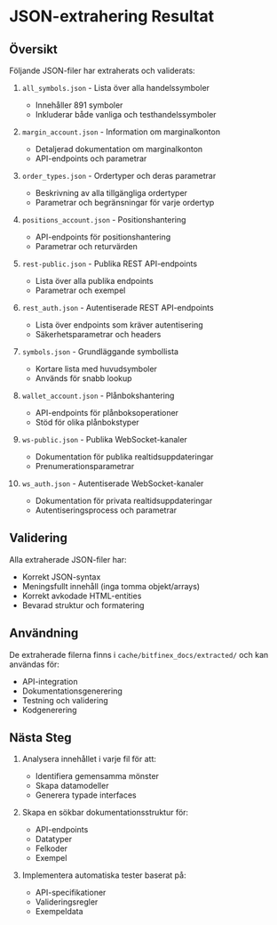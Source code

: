 # JSON-extrahering Resultat

## Översikt

Följande JSON-filer har extraherats och validerats:

1. `all_symbols.json` - Lista över alla handelssymboler
   - Innehåller 891 symboler
   - Inkluderar både vanliga och testhandelssymboler

2. `margin_account.json` - Information om marginalkonton
   - Detaljerad dokumentation om marginalkonton
   - API-endpoints och parametrar

3. `order_types.json` - Ordertyper och deras parametrar
   - Beskrivning av alla tillgängliga ordertyper
   - Parametrar och begränsningar för varje ordertyp

4. `positions_account.json` - Positionshantering
   - API-endpoints för positionshantering
   - Parametrar och returvärden

5. `rest-public.json` - Publika REST API-endpoints
   - Lista över alla publika endpoints
   - Parametrar och exempel

6. `rest_auth.json` - Autentiserade REST API-endpoints
   - Lista över endpoints som kräver autentisering
   - Säkerhetsparametrar och headers

7. `symbols.json` - Grundläggande symbollista
   - Kortare lista med huvudsymboler
   - Används för snabb lookup

8. `wallet_account.json` - Plånbokshantering
   - API-endpoints för plånboksoperationer
   - Stöd för olika plånbokstyper

9. `ws-public.json` - Publika WebSocket-kanaler
   - Dokumentation för publika realtidsuppdateringar
   - Prenumerationsparametrar

10. `ws_auth.json` - Autentiserade WebSocket-kanaler
    - Dokumentation för privata realtidsuppdateringar
    - Autentiseringsprocess och parametrar

## Validering

Alla extraherade JSON-filer har:
- Korrekt JSON-syntax
- Meningsfullt innehåll (inga tomma objekt/arrays)
- Korrekt avkodade HTML-entities
- Bevarad struktur och formatering

## Användning

De extraherade filerna finns i `cache/bitfinex_docs/extracted/` och kan användas för:
- API-integration
- Dokumentationsgenerering
- Testning och validering
- Kodgenerering

## Nästa Steg

1. Analysera innehållet i varje fil för att:
   - Identifiera gemensamma mönster
   - Skapa datamodeller
   - Generera typade interfaces

2. Skapa en sökbar dokumentationsstruktur för:
   - API-endpoints
   - Datatyper
   - Felkoder
   - Exempel

3. Implementera automatiska tester baserat på:
   - API-specifikationer
   - Valideringsregler
   - Exempeldata
